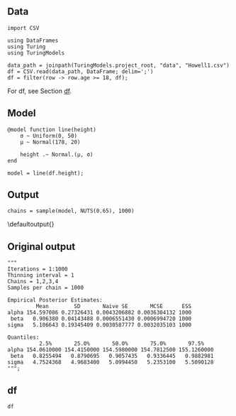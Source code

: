 <!--This file was generated, do not modify it.-->
## Data

```julia:ex1
import CSV

using DataFrames
using Turing
using TuringModels

data_path = joinpath(TuringModels.project_root, "data", "Howell1.csv")
df = CSV.read(data_path, DataFrame; delim=';')
df = filter(row -> row.age >= 18, df);
```

For df, see Section [df](#df).

## Model

```julia:ex2
@model function line(height)
    σ ~ Uniform(0, 50)
    μ ~ Normal(178, 20)

    height .~ Normal.(μ, σ)
end

model = line(df.height);
```

## Output

```julia:ex3
chains = sample(model, NUTS(0.65), 1000)
```

\defaultoutput{}

## Original output

```julia:ex4
"""
Iterations = 1:1000
Thinning interval = 1
Chains = 1,2,3,4
Samples per chain = 1000

Empirical Posterior Estimates:
         Mean        SD       Naive SE       MCSE      ESS
alpha 154.597086 0.27326431 0.0043206882 0.0036304132 1000
 beta   0.906380 0.04143488 0.0006551430 0.0006994720 1000
sigma   5.106643 0.19345409 0.0030587777 0.0032035103 1000

Quantiles:
          2.5%       25.0%       50.0%       75.0%       97.5%
alpha 154.0610000 154.4150000 154.5980000 154.7812500 155.1260000
 beta   0.8255494   0.8790695   0.9057435   0.9336445   0.9882981
sigma   4.7524368   4.9683400   5.0994450   5.2353100   5.5090128
""";
```

## df

```julia:ex5
df
```

